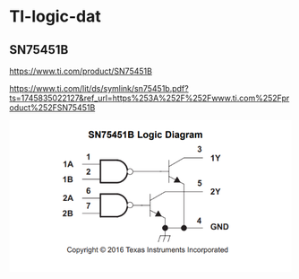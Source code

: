 
# TI-logic-dat

## SN75451B

https://www.ti.com/product/SN75451B

https://www.ti.com/lit/ds/symlink/sn75451b.pdf?ts=1745835022127&ref_url=https%253A%252F%252Fwww.ti.com%252Fproduct%252FSN75451B

![](2025-04-28-18-10-50.png)